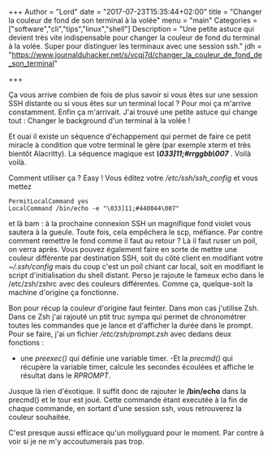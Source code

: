 +++
Author = "Lord"
date = "2017-07-23T15:35:44+02:00"
title = "Changer la couleur de fond de son terminal à la volée"
menu = "main"
Categories = ["software","cli","tips","linux","shell"]
Description = "Une petite astuce qui devient très vite indispensable pour changer la couleur de fond du terminal à la volée. Super pour distinguer les terminaux avec une session ssh."
jdh = "https://www.journalduhacker.net/s/vcqj7d/changer_la_couleur_de_fond_de_son_terminal"

+++

Ça vous arrive combien de fois de plus savoir si vous êtes sur une session SSH distante ou si vous êtes sur un terminal local ? Pour moi ça m'arrive constamment.
Enfin ça m'arrivait.
J'ai trouvé une petite astuce qui change tout : Changer le background d'un terminal à la volée !

Et ouai il existe un séquence d'échappement qui permet de faire ce petit miracle à condition que votre terminal le gère (par exemple xterm et très bientôt Alacritty).
La séquence magique est ***\033]11;#rrggbb\007*** .
Voilà voilà.

Comment utiliser ça ? Easy ! Vous éditez votre */etc/ssh/ssh_config* et vous mettez
```
PermitLocalCommand yes
LocalCommand /bin/echo -e "\033]11;#440044\007"
```
et là bam : à la prochaine connexion SSH un magnifique fond violet vous sautera à la gueule.
Toute fois, cela empêchera le scp, méfiance.
Par contre comment remettre le fond comme il faut au retour ? Là il faut ruser un poil, on verra après.
Vous pouvez également faire en sorte de mettre une couleur différente par destination SSH, soit du côté client en modifiant votre *~/.ssh/config* mais du coup c'est un poil chiant car local, soit en modifiant le script d'initialisation du shell distant.
Perso je rajoute le fameux echo dans le /etc/zsh/zshrc avec des couleurs différentes.
Comme ça, quelque-soit la machine d'origine ça fonctionne.

Bon pour récup la couleur d'origine faut feinter.
Dans mon cas j'utilise Zsh.
Dans ce Zsh j'ai rajouté un ptit truc sympa qui permet de chronométrer toutes les commandes que je lance et d'afficher la durée dans le prompt.
Pour se faire, j'ai un fichier */etc/zsh/prompt.zsh* avec dedans deux fonctions :

  - une *preexec()* qui définie une variable timer.
  -Et la *precmd()* qui récupère la variable timer, calcule les secondes écoulées et affiche le résultat dans le *RPROMPT*.

Jusque là rien d'éxotique.
Il suffit donc de rajouter le **/bin/echo** dans la precmd() et le tour est joué.
Cette commande étant executée à la fin de chaque commande, en sortant d'une session ssh, vous retrouverez la couleur souhaitée.

C'est presque aussi efficace qu'un mollyguard pour le moment.
Par contre à voir si je ne m'y accoutumerais pas trop.
